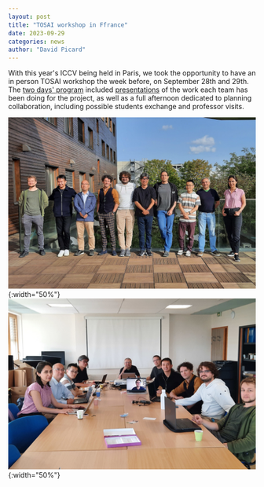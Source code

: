 ```yaml
---
layout: post
title: "TOSAI workshop in Ffrance"
date: 2023-09-29
categories: news
author: "David Picard"
---
```

With this year's ICCV being held in Paris, we took the opportunity to have an in person TOSAI workshop the week before, on September 28th and 29th. The <a href="pdfs/workshop_schedule.pdf">two days' program</a> included <a href="pdfs/workshop_pres.pdf">presentations</a> of the work each team has been doing for the project, as well as a full afternoon dedicated to planning collaboration, including possible students exchange and professor visits.

![tosai workshop2](/images/tosai_workshop2.jpg){:width="50%"}
![tosai workshop1](/images/tosai_workshop1.jpg){:width="50%"}


